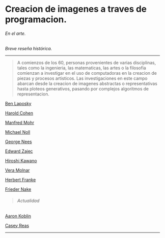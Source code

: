 # Creacion de imagenes a traves de programacion.

###### En el arte.

_Breve reseña histórica._

---

> A comienzos de los 60, personas provenientes de varias disciplinas, tales como la ingenieria, las matematicas, las artes o la filosofia comienzan a investigar en el uso de computadoras en la creacion de piezas y procesos artisticos.  Las investigaciones en este campo abarcan desde la creacion de imagenes abstractas o representativas hasta ploteos generativos, pasando por complejos algoritmos de representacion.

[Ben Laposky](http://dada.compart-bremen.de/item/agent/253)

[Harold Cohen](http://dada.compart-bremen.de/item/agent/67)

[Manfred Mohr](http://dada.compart-bremen.de/item/agent/13)

[Michael Noll](http://dada.compart-bremen.de/item/agent/16)

[George Nees](http://dada.compart-bremen.de/item/agent/15)

[Edward Zajec](http://dada.compart-bremen.de/item/agent/485)

[Hiroshi Kawano](http://dada.compart-bremen.de/item/agent/234)

[Vera Molnar](http://dada.compart-bremen.de/item/agent/14)

[Herbert Franke](http://dada.compart-bremen.de/item/agent/188)

[Frieder Nake](http://dada.compart-bremen.de/item/agent/68)

> ###### Actualidad

[Aaron Koblin](http://proyectoidis.org/aaron-koblin/)

[Casey Reas](http://reas.com/)

---



